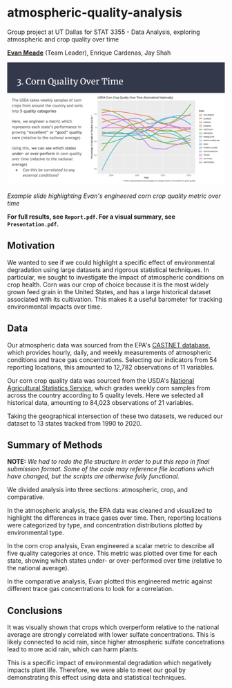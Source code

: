 # atmospheric-quality-analysis
Group project at UT Dallas for STAT 3355 - Data Analysis, exploring atmospheric and crop quality over time


[**Evan Meade**](https://github.com/Evan-Meade) (Team Leader), Enrique Cardenas, Jay Shah

![Example slide highlighting Evan's engineered corn crop quality metric over time](example_slide.png)

*Example slide highlighting Evan's engineered corn crop quality metric over time*

**For full results, see `Report.pdf`. For a visual summary, see `Presentation.pdf`.**

## Motivation

We wanted to see if we could highlight a specific effect of environmental degradation using large datasets and rigorous statistical techniques. In particular, we sought to investigate the impact of atmospheric conditions on crop health. Corn was our crop of choice because it is the most widely grown feed grain in the United States, and has a large historical dataset associated with its cultivation. This makes it a useful barometer for tracking environmental impacts over time.

## Data

Our atmospheric data was sourced from the EPA's [CASTNET database](https://java.epa.gov/castnet/clearsession.do), which provides hourly, daily, and weekly measurements of atmospheric conditions and trace gas concentrations. Selecting our indicators from 54 reporting locations, this amounted to 12,782 observations of 11 variables.

Our corn crop quality data was sourced from the USDA's [National Agricultural Statistics Service](https://quickstats.nass.usda.gov), which grades weekly corn samples from across the country according to 5 quality levels. Here we selected all historical data, amounting to 84,023 observations of 21 variables.

Taking the geographical intersection of these two datasets, we reduced our dataset to 13 states tracked from 1990 to 2020.

## Summary of Methods

**NOTE:** *We had to redo the file structure in order to put this repo in final submission format. Some of the code may reference file locations which have changed, but the scripts are otherwise fully functional.*

We divided analysis into three sections: atmospheric, crop, and comparative.

In the atmospheric analysis, the EPA data was cleaned and visualized to highlight the differences in trace gases over time. Then, reporting locations were categorized by type, and concentration distributions plotted by environmental type.

In the corn crop analysis, Evan engineered a scalar metric to describe all five quality categories at once. This metric was plotted over time for each state, showing which states under- or over-performed over time (relative to the national average).

In the comparative analysis, Evan plotted this engineered metric against different trace gas concentrations to look for a correlation.

## Conclusions

It was visually shown that crops which overperform relative to the national average are strongly correlated with lower sulfate concentrations. This is likely connected to acid rain, since higher atmospheric sulfate concetrations lead to more acid rain, which can harm plants.

This is a specific impact of environmental degradation which negatively impacts plant life. Therefore, we were able to meet our goal by demonstrating this effect using data and statistical techniques.
